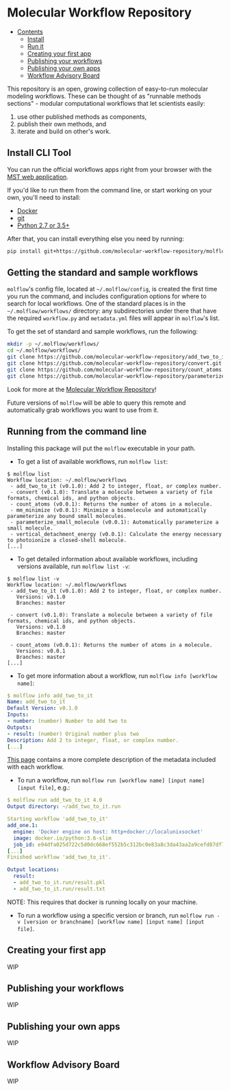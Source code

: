 # Molecular Workflow Repository

- [Contents](#molecular-workflow-repository)
  * [Install](#install-cli-tool)
  * [Run it](#running-from-the-command-line)
  * [Creating your first app](#creating-your-first-app)
  * [Publishing your workflows](#publishing-your-workflows)
  * [Publishing your own apps](#publishing-your-own-apps)
  * [Workflow Advisory Board](#workflow-advisory-board)

This repository is an open, growing collection of easy-to-run molecular modeling workflows. These can be thought of as "runnable methods sections" - modular computational workflows that let scientists easily:
 1. use other published methods as components,
 2. publish their own methods, and
 3. iterate and build on other's work.


## Install CLI Tool

You can run the official workflows apps right from your browser with the [MST web application](https://molsim.bionano.autodesk.com).

If you'd like to run them from the command line, or start working on your own, you'll need to install:
 
 - [Docker](https://docs.docker.com/engine/installation/)
 - [git](https://git-scm.com/book/en/v2/Getting-Started-Installing-Git)
 - [Python 2.7 or 3.5+](https://www.python.org/downloads/)

After that, you can install everything else you need by running:

```bash
pip install git+https://github.com/molecular-workflow-repository/molflow.git
```


## Getting the standard and sample workflows

`molflow`'s config file, located at `~/.molflow/config`, is created the first time you run the command, and includes configuration options for where to search for local workflows. One of the standard places is in the `~/.molflow/workflows/` directory: any subdirectories under there that have the required `workflow.py` and `metadata.yml` files will appear in `molflow`'s list.

To get the set of standard and sample workflows, run the following:
```bash
mkdir -p ~/.molflow/workflows/
cd ~/.molflow/workflows/
git clone https://github.com/molecular-workflow-repository/add_two_to_it.git
git clone https://github.com/molecular-workflow-repository/convert.git
git clone https://github.com/molecular-workflow-repository/count_atoms.git
git clone https://github.com/molecular-workflow-repository/parameterize_small_molecule.git
```

Look for more at the [Molecular Workflow Repository](https://github.com/molecular-workflow-repository/)!

Future versions of `molflow` will be able to query this remote and automatically grab workflows you want to use from it.

## Running from the command line

Installing this package will put the `molflow` executable in your path.

 - To get a list of available workflows, run `molflow list`:
```
$ molflow list
Workflow location: ~/.molflow/workflows
 - add_two_to_it (v0.1.0): Add 2 to integer, float, or complex number.
 - convert (v0.1.0): Translate a molecule between a variety of file formats, chemical ids, and python objects.
 - count_atoms (v0.0.1): Returns the number of atoms in a molecule.
 - mm_minimize (v0.0.1): Minimize a biomolecule and automatically parameterize any bound small molecules.
 - parameterize_small_molecule (v0.0.1): Automatically parameterize a small molecule.
 - vertical_detachment_energy (v0.0.1): Calculate the energy necessary to photoionize a closed-shell molecule.
[...]
```
 - To get detailed information about available workflows, including versions available, run `molflow list -v`:
```
$ molflow list -v
Workflow location: ~/.molflow/workflows
 - add_two_to_it (v0.1.0): Add 2 to integer, float, or complex number.
   Versions: v0.1.0
   Branches: master

 - convert (v0.1.0): Translate a molecule between a variety of file formats, chemical ids, and python objects.
   Versions: v0.1.0
   Branches: master

 - count_atoms (v0.0.1): Returns the number of atoms in a molecule.
   Versions: v0.0.1
   Branches: master
[...]
```

 - To get more information about a workflow, run `molflow info [workflow name]`:
```yaml
$ molflow info add_two_to_it
Name: add_two_to_it
Default Version: v0.1.0
Inputs:
- number: (number) Number to add two to
Outputs:
- result: (number) Original number plus two
Description: Add 2 to integer, float, or complex number.
[...]
```

[This page](docs/workflows/metadata.md) contains a more complete description of the metadata included with each workflow.

 - To run a workflow, run `molflow run [workflow name] [input name] [input file]`, e.g.:
```yaml
$ molflow run add_two_to_it 4.0
Output directory: ~/add_two_to_it.run

Starting workflow 'add_two_to_it'
add_one.1:
  engine: 'Docker engine on host: http+docker://localunixsocket'
  image: docker.io/python:3.6-slim
  job_id: e94dfa025d722c5d0dc668ef552b5c312bc0e83a8c3da43aa2a9cefd87df7063
[...]
Finished workflow 'add_two_to_it'.

Output locations:
  result:
  - add_two_to_it.run/result.pkl
  - add_two_to_it.run/result.txt
```
NOTE: This requires that docker is running locally on your machine.

 - To run a workflow using a specific version or branch, run `molflow run -v [version or branchname] [workflow name] [input name] [input file]`.


## Creating your first app

WIP

## Publishing your workflows

WIP

 
## Publishing your own apps

WIP
 

## Workflow Advisory Board
WIP


